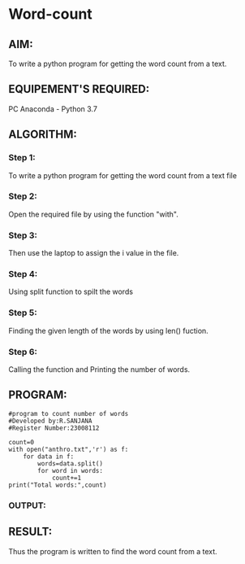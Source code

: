# Word-count
## AIM:
To write a python program for getting the word count from a text.
## EQUIPEMENT'S REQUIRED: 
PC
Anaconda - Python 3.7
## ALGORITHM: 
### Step 1:
To write a python program for getting the word count from a text file

### Step 2: 
Open the required file by using the function "with".

### Step 3: 
Then use the laptop to assign the i value in the file.

### Step 4: 
Using split function to spilt the words 

### Step 5: 
Finding the given length of the words by using len() fuction.

### Step 6: 
Calling the function and Printing the number of words.

## PROGRAM:
```
#program to count number of words
#Developed by:R.SANJANA
#Register Number:23008112

count=0
with open("anthro.txt",'r') as f:
    for data in f:
        words=data.split()
        for word in words:
            count+=1
print("Total words:",count)
```

### OUTPUT:



## RESULT:
Thus the program is written to find the word count from a text.
